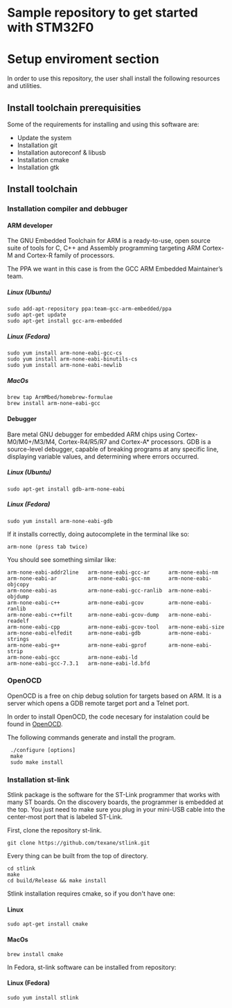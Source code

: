Sample repository to get started with STM32F0
=============================================

Setup enviroment section
========================

In order to use this repository, the user shall install the following
resources and utilities.

## Install toolchain prerequisities

Some of the requirements for installing and using this software are:
- Update the system
- Installation git
- Installation autoreconf & libusb
- Installation cmake
- Installation gtk

## Install toolchain

### Installation compiler and debbuger

#### ARM developer

The GNU Embedded Toolchain for ARM is a ready-to-use, open source suite of
tools for C, C++ and Assembly programming targeting ARM Cortex-M and Cortex-R
family of processors.

The PPA we want in this case is from the GCC ARM Embedded Maintainer’s
team.

##### Linux (Ubuntu)

```
sudo add-apt-repository ppa:team-gcc-arm-embedded/ppa
sudo apt-get update
sudo apt-get install gcc-arm-embedded
```

##### Linux (Fedora)

```
sudo yum install arm-none-eabi-gcc-cs
sudo yum install arm-none-eabi-binutils-cs
sudo yum install arm-none-eabi-newlib
```

##### MacOs

```
brew tap ArmMbed/homebrew-formulae
brew install arm-none-eabi-gcc
```

#### Debugger

Bare metal GNU debugger for embedded ARM chips using Cortex-M0/M0+/M3/M4,
Cortex-R4/R5/R7 and Cortex-A* processors. GDB is a source-level debugger,
capable of breaking programs at any specific line, displaying variable values,
and determining where errors occurred.

##### Linux (Ubuntu)

```
sudo apt-get install gdb-arm-none-eabi
```

##### Linux (Fedora)

```
sudo yum install arm-none-eabi-gdb
```

If it installs correctly, doing autocomplete in the terminal like so:

```
arm-none (press tab twice)
```

You should see something similar like:

```
arm-none-eabi-addr2line   arm-none-eabi-gcc-ar      arm-none-eabi-nm
arm-none-eabi-ar          arm-none-eabi-gcc-nm      arm-none-eabi-objcopy
arm-none-eabi-as          arm-none-eabi-gcc-ranlib  arm-none-eabi-objdump
arm-none-eabi-c++         arm-none-eabi-gcov        arm-none-eabi-ranlib
arm-none-eabi-c++filt     arm-none-eabi-gcov-dump   arm-none-eabi-readelf
arm-none-eabi-cpp         arm-none-eabi-gcov-tool   arm-none-eabi-size
arm-none-eabi-elfedit     arm-none-eabi-gdb         arm-none-eabi-strings
arm-none-eabi-g++         arm-none-eabi-gprof       arm-none-eabi-strip
arm-none-eabi-gcc         arm-none-eabi-ld
arm-none-eabi-gcc-7.3.1   arm-none-eabi-ld.bfd
```

###  OpenOCD

OpenOCD is a free on chip debug solution for targets based on ARM. It is a server
which opens a GDB remote target port and a Telnet port.

In order to install OpenOCD, the code necesary for instalation could be found
in [OpenOCD](https://sourceforge.net/projects/openocd/files/openocd/0.10.0/).

The following commands generate and install the program.

```
 ./configure [options]
 make
 sudo make install
```

### Installation st-link

Stlink package is the software for the ST-Link programmer that works with many
ST boards. On the discovery boards, the programmer is embedded at the
top. You just need to make sure you plug in your mini-USB cable into the
center-most port that is labeled ST-Link.

First, clone the repository st-link.

```
git clone https://github.com/texane/stlink.git
```

Every thing can be built from the top of directory.

```
cd stlink
make
cd build/Release && make install
```

Stlink installation requires cmake, so if you don't have one:

#### Linux

```
sudo apt-get install cmake
```

#### MacOs

```
brew install cmake
```

In Fedora, st-link software can be installed from repository:

#### Linux (Fedora)

```
sudo yum install stlink
```

